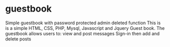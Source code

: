# guestbook
Simple guestbook with password protected admin deleted function 
This is is a simple HTML, CSS, PHP, Mysql, Javascript and Jquery Guest book.
The guestbook allows users to:
  view and post messages
  Sign-in then add and delete posts
